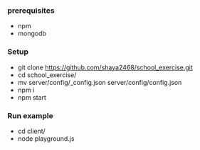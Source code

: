 
### prerequisites
  - npm
  - mongodb
### Setup
  - git clone https://github.com/shaya2468/school_exercise.git
  - cd school_exercise/
  - mv server/config/_config.json server/config/config.json
  - npm i
  - npm start
### Run example
  - cd client/
  - node playground.js 


